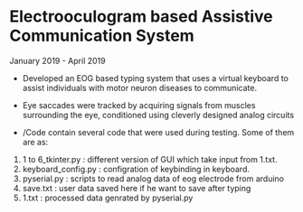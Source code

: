 # Electrooculogram based Assistive Communication System
January 2019 - April 2019

* Developed an EOG based typing system that uses a virtual keyboard to assist individuals with motor neuron diseases to  communicate.
* Eye saccades were tracked by acquiring signals from muscles surrounding the eye, conditioned using cleverly designed analog circuits

* /Code contain several code that were used during testing. Some of them are as:
1) 1 to 6_tkinter.py  : different version of GUI which take input from 1.txt.
2) keyboard_config.py : configration of keybinding in keyboard.
3) pyserial.py        : scripts to read analog data of eog electrode from arduino
4) save.txt           : user data saved here if he want to save after typing
5) 1.txt              : processed data genrated by pyserial.py
